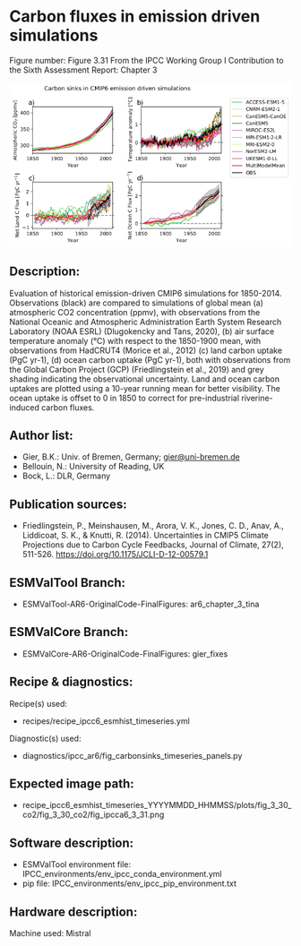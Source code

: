 
Carbon fluxes in emission driven simulations
============

Figure number: Figure 3.31
From the IPCC Working Group I Contribution to the Sixth Assessment Report: Chapter 3

![Figure 3.31](../images/ar6_wg1_chap3_figure3_31_carbon_fluxes.png?raw=true)


Description:
------------
Evaluation of historical emission-driven CMIP6 simulations for 1850-2014. Observations (black) are compared to simulations of global mean (a) atmospheric CO2 concentration (ppmv), with observations from the National Oceanic and Atmospheric Administration Earth System Research Laboratory (NOAA ESRL) (Dlugokencky and Tans, 2020), (b) air surface temperature anomaly (°C) with respect to the 1850-1900 mean, with observations from HadCRUT4 (Morice et al., 2012) (c) land carbon uptake (PgC yr-1), (d) ocean carbon uptake (PgC yr-1), both with observations from the Global Carbon Project (GCP) (Friedlingstein et al., 2019) and grey shading indicating the observational uncertainty. Land and ocean carbon uptakes are plotted using a 10-year running mean for better visibility. The ocean uptake is offset to 0 in 1850 to correct for pre-industrial riverine-induced carbon fluxes.


Author list:
------------
- Gier, B.K.: Univ. of Bremen, Germany; gier@uni-bremen.de
- Bellouin, N.: University of Reading, UK
- Bock, L.: DLR, Germany

Publication sources:
--------------------
- Friedlingstein, P., Meinshausen, M., Arora, V. K., Jones, C. D., Anav, A., Liddicoat, S. K., & Knutti, R. (2014). Uncertainties in CMIP5 Climate Projections due to Carbon Cycle Feedbacks, Journal of Climate, 27(2), 511-526. https://doi.org/10.1175/JCLI-D-12-00579.1


ESMValTool Branch:
------------------
- ESMValTool-AR6-OriginalCode-FinalFigures: ar6_chapter_3_tina


ESMValCore Branch:
------------------
- ESMValCore-AR6-OriginalCode-FinalFigures: gier_fixes


Recipe & diagnostics:
---------------------
Recipe(s) used: 
- recipes/recipe_ipcc6_esmhist_timeseries.yml

Diagnostic(s) used:
- diagnostics/ipcc_ar6/fig_carbonsinks_timeseries_panels.py


Expected image path:
--------------------
- recipe_ipcc6_esmhist_timeseries_YYYYMMDD_HHMMSS/plots/fig_3_30_co2/fig_3_30_co2/fig_ipcca6_3_31.png


Software description:
---------------------
- ESMValTool environment file: IPCC_environments/env_ipcc_conda_environment.yml
- pip file: IPCC_environments/env_ipcc_pip_environment.txt


Hardware description:
---------------------
Machine used: Mistral